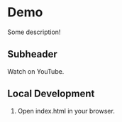 # Demo

Some description!

## Subheader

Watch on YouTube.

## Local Development

1. Open index.html in your browser.
